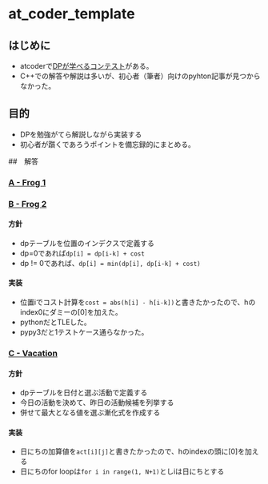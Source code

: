 # at_coder_template

## はじめに

* atcoderで[DPが学べるコンテスト](https://atcoder.jp/contests/dp)がある。
* C++での解答や解説は多いが、初心者（筆者）向けのpyhton記事が見つからなかった。


## 目的

* DPを勉強がてら解説しながら実装する
* 初心者が躓くであろうポイントを備忘録的にまとめる。


##　解答

### [A - Frog 1](https://atcoder.jp/contests/dp/tasks/dp_a)



### [B - Frog 2](https://atcoder.jp/contests/dp/tasks/dp_b)

#### 方針

* dpテーブルを位置のインデクスで定義する
* dp=0であれば`dp[i] = dp[i-k] + cost`
* dp != 0であれば、`dp[i] = min(dp[i], dp[i-k] + cost)`


#### 実装

* 位置iでコスト計算を`cost = abs(h[i] - h[i-k])`と書きたかったので、hのindex0にダミーの[0]を加えた。
* pythonだとTLEした。
* pypy3だと1テストケース通らなかった。


### [C - Vacation](https://atcoder.jp/contests/dp/tasks/dp_c)

#### 方針

* dpテーブルを日付と選ぶ活動で定義する
* 今日の活動を決めて、昨日の活動候補を列挙する
* 併せて最大となる値を選ぶ漸化式を作成する


#### 実装

* 日にちの加算値を`act[i][j]`と書きたかったので、hのindexの頭に[0]を加える
* 日にちのfor loopは`for i in range(1, N+1)`としiは日にちとする
